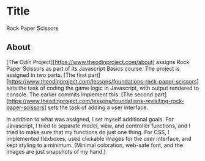 # Title

Rock Paper Scissors

## About

[The Odin Project][https://www.theodinproject.com/about] assigns Rock Paper Scissors as part of its Javascript Basics course. The project is assigned in two parts. [The first part][https://www.theodinproject.com/lessons/foundations-rock-paper-scissors] sets the task of coding the game logic in Javascript, with output rendered to console. The earlier commits implement this. [The second part][https://www.theodinproject.com/lessons/foundations-revisiting-rock-paper-scissors] sets the task of adding a user interface.

In addition to what was assigned, I set myself additional goals. For Javascript, I tried to separate model, view, and controller functions, and I tried to make sure that my functions do just one thing. For CSS, I implemented flexboxes, used clickable images for the user interface, and kept styling to a minimum. (Minimal coloration, web-safe font, and the images are just snapshots of my hand.)
